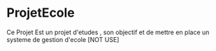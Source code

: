 # ProjetEcole
Ce Projet Est un projet d'etudes , son objectif et de mettre en place un systeme de gestion d'ecole [NOT USE]
